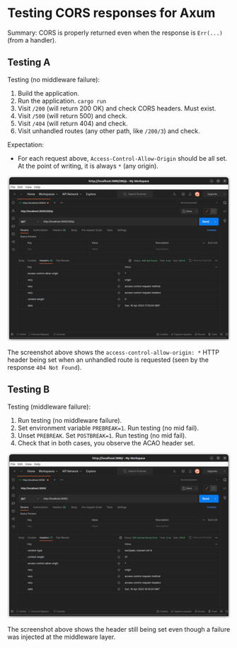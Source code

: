 # Testing CORS responses for Axum

Summary: CORS is properly returned even when the response is `Err(...)`
(from a handler).

## Testing A

Testing (no middleware failure):
1. Build the application.
2. Run the application. `cargo run`
3. Visit `/200` (will return 200 OK) and check CORS headers. Must exist.
4. Visit `/500` (will return 500) and check.
5. Visit `/404` (will return 404) and check.
6. Visit unhandled routes (any other path, like `/200/3`) and check.

Expectation:
* For each request above, `Access-Control-Allow-Origin` should be all
set. At the point of writing, it is always `*` (any origin).

![Screenshot](scshot.png "Screenshot")

The screenshot above shows the `access-control-allow-origin: *`
HTTP header being set when an unhandled route is requested
(seen by the response `404 Not Found`).

## Testing B

Testing (middleware failure):
1. Run testing (no middleware failure).
2. Set environment variable `PREBREAK=1`. Run testing (no mid fail).
3. Unset `PREBREAK`. Set `POSTBREAK=1`. Run testing (no mid fail).
5. Check that in both cases, you observe the ACAO header set.

![Screenshot 2](scshotmw.png "Screenshot")

The screenshot above shows the header still being set even though
a failure was injected at the middleware layer.
